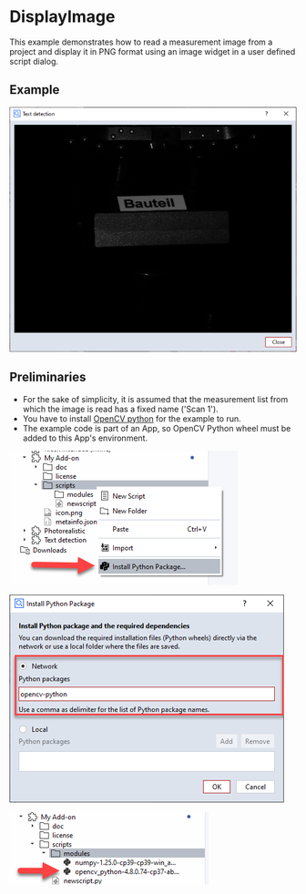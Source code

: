 # DisplayImage

This example demonstrates how to read a measurement image from a project and display it in PNG format using an image widget in a user defined script dialog.

## Example

![](images/dialog.png)

## Preliminaries

* For the sake of simplicity, it is assumed that the measurement list from which the image is read has a fixed name ('Scan 1').
* You have to install [OpenCV python](https://pypi.org/project/opencv-python/) for the example to run.
* The example code is part of an App, so OpenCV Python wheel must be added to this App's environment.

![](images/wheel1.png)

![](images/wheel2.png)

![](images/wheel3.png)
